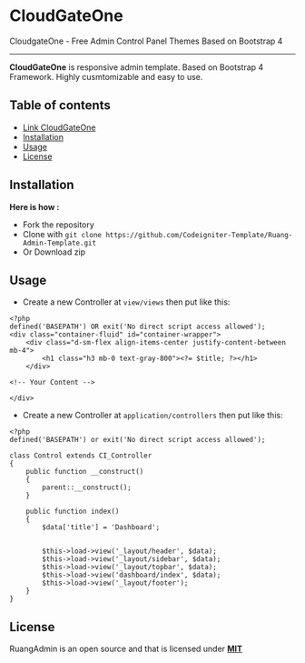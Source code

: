# CloudGateOne

CloudgateOne - Free Admin Control Panel Themes Based on Bootstrap 4

-------------------

**CloudGateOne** is responsive admin template. Based on Bootstrap 4 Framework. Highly cusmtomizable and easy to use. 


## Table of contents

- [Link CloudGateOne](https://github.com/jammidee/cloudgateone.git)
- [Installation](#installation)
- [Usage](#usage)
- [License](#License)

## Installation 

**Here is how :** 

- Fork the repository
- Clone with ```git clone https://github.com/Codeigniter-Template/Ruang-Admin-Template.git```
- Or Download zip

## Usage 

- Create a new Controller at `view/views` then put like this:
```
<?php
defined('BASEPATH') OR exit('No direct script access allowed');
<div class="container-fluid" id="container-wrapper">
    <div class="d-sm-flex align-items-center justify-content-between mb-4">
        <h1 class="h3 mb-0 text-gray-800"><?= $title; ?></h1>
    </div>

<!-- Your Content -->

</div>
```

- Create a new Controller at `application/controllers` then put like this:
```
<?php
defined('BASEPATH') or exit('No direct script access allowed');

class Control extends CI_Controller
{
    public function __construct()
    {
        parent::__construct();
    }

    public function index()
    {
        $data['title'] = 'Dashboard';


        $this->load->view('_layout/header', $data);
        $this->load->view('_layout/sidebar', $data);
        $this->load->view('_layout/topbar', $data);
        $this->load->view('dashboard/index', $data);
        $this->load->view('_layout/footer');
    }
}
``` 

## License

RuangAdmin is an open source and that is licensed under **[MIT](http://opensource.org/licenses/MIT)**




